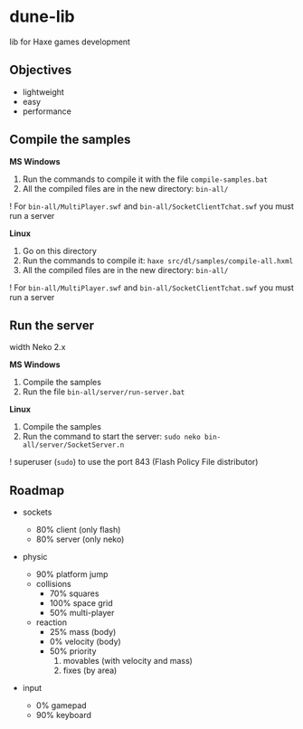 # dune-lib

lib for Haxe games development

## Objectives

* lightweight
* easy
* performance


## Compile the samples

**MS Windows**

1. Run the commands to compile it with the file `compile-samples.bat`
2. All the compiled files are in the new directory: `bin-all/`

! For `bin-all/MultiPlayer.swf` and `bin-all/SocketClientTchat.swf` you must run a server


**Linux**

1. Go on this directory
1. Run the commands to compile it: `haxe src/dl/samples/compile-all.hxml`
2. All the compiled files are in the new directory: `bin-all/`

! For `bin-all/MultiPlayer.swf` and `bin-all/SocketClientTchat.swf` you must run a server


## Run the server
width Neko 2.x

**MS Windows**

1. Compile the samples
2. Run the file `bin-all/server/run-server.bat`

**Linux**

1. Compile the samples
2. Run the command to start the server: `sudo neko bin-all/server/SocketServer.n`

! superuser (`sudo`) to use the port 843 (Flash Policy File distributor)


## Roadmap

* sockets
	* 80% client (only flash)
	* 80% server (only neko)

* physic
	* 90% platform jump
	* collisions
		* 70% squares
		* 100% space grid
		* 50% multi-player
	* reaction
		* 25% mass (body)
		* 0% velocity (body)
		* 50% priority
			1. movables (with velocity and mass)
			2. fixes (by area)
* input
	* 0% gamepad
	* 90% keyboard
	